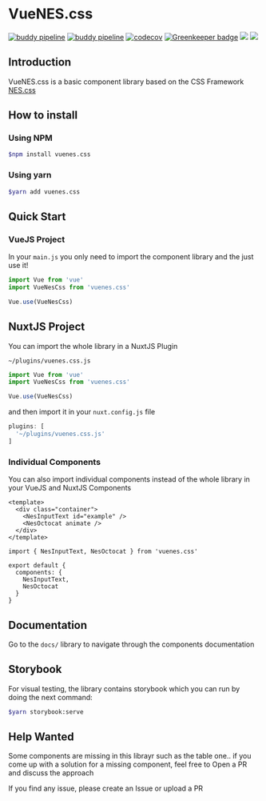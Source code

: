 # VueNES.css

[![buddy pipeline](https://app.buddy.works/fernalvarez/vuenes-css/pipelines/pipeline/163725/badge.svg?token=d1e810606d21ee50ab07b91076e24552754952406a381d13de8ae5deedd6de3f "buddy pipeline")](https://app.buddy.works/fernalvarez/vuenes-css/pipelines/pipeline/163725)
[![buddy pipeline](https://app.buddy.works/fernalvarez/vuenes-css/pipelines/pipeline/163726/badge.svg?token=d1e810606d21ee50ab07b91076e24552754952406a381d13de8ae5deedd6de3f "buddy pipeline")](https://app.buddy.works/fernalvarez/vuenes-css/pipelines/pipeline/163726)
[![codecov](https://codecov.io/gh/jefer590/vuenes.css/branch/master/graph/badge.svg)](https://codecov.io/gh/jefer590/vuenes.css)
[![Greenkeeper badge](https://badges.greenkeeper.io/jefer590/vuenes.css.svg)](https://greenkeeper.io/)
![](https://img.shields.io/npm/dt/vuenes.css.svg)
![](https://img.shields.io/david/jefer590/vuenes.css.svg)

## Introduction

VueNES.css is a basic component library based on the CSS Framework [NES.css](https://github.com/BcRikko/NES.css)

## How to install

### Using NPM

```bash
$npm install vuenes.css
```

### Using yarn

```bash
$yarn add vuenes.css
```

## Quick Start
### VueJS Project
In your `main.js` you only need to import the component library and the just use it!

```js
import Vue from 'vue'
import VueNesCss from 'vuenes.css'

Vue.use(VueNesCss)
```

## NuxtJS Project

You can import the whole library in a NuxtJS Plugin

`~/plugins/vuenes.css.js`
```js
import Vue from 'vue'
import VueNesCss from 'vuenes.css'

Vue.use(VueNesCss)
```

and then import it in your `nuxt.config.js` file
```js
plugins: [
  '~/plugins/vuenes.css.js'
]
```

### Individual Components
You can also import individual components instead of the whole library in your VueJS and NuxtJS Components
```vue
<template>
  <div class="container">
    <NesInputText id="example" />
    <NesOctocat animate />
  </div>
</template>

import { NesInputText, NesOctocat } from 'vuenes.css'

export default {
  components: {
    NesInputText,
    NesOctocat
  }
}
```

## Documentation
Go to the `docs/` library to navigate through the components documentation

## Storybook
For visual testing, the library contains storybook which you can run by doing the next command:
```sh
$yarn storybook:serve
```

## Help Wanted
Some components are missing in this librayr such as the table one.. if you come up with a solution for a missing component, feel free to Open a PR and discuss the approach

If you find any issue, please create an Issue or upload a PR
